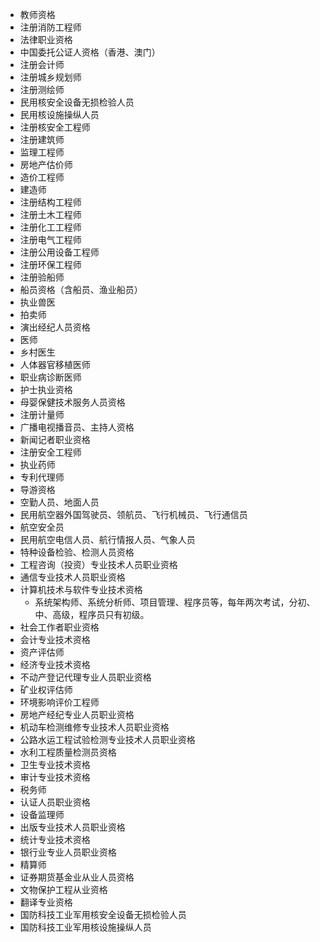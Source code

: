 - 教师资格
- 注册消防工程师
- 法律职业资格
- 中国委托公证人资格（香港、澳门）
- 注册会计师
- 注册城乡规划师
- 注册测绘师
- 民用核安全设备无损检验人员
- 民用核设施操纵人员
- 注册核安全工程师
- 注册建筑师
- 监理工程师
- 房地产估价师
- 造价工程师
- 建造师
- 注册结构工程师
- 注册土木工程师
- 注册化工工程师
- 注册电气工程师
- 注册公用设备工程师
- 注册环保工程师
- 注册验船师
- 船员资格（含船员、渔业船员）
- 执业兽医
- 拍卖师
- 演出经纪人员资格
- 医师
- 乡村医生
- 人体器官移植医师
- 职业病诊断医师
- 护士执业资格
- 母婴保健技术服务人员资格
- 注册计量师
- 广播电视播音员、主持人资格
- 新闻记者职业资格
- 注册安全工程师
- 执业药师
- 专利代理师
- 导游资格
- 空勤人员、地面人员
- 民用航空器外国驾驶员、领航员、飞行机械员、飞行通信员
- 航空安全员
- 民用航空电信人员、航行情报人员、气象人员
- 特种设备检验、检测人员资格
- 工程咨询（投资）专业技术人员职业资格
- 通信专业技术人员职业资格
- 计算机技术与软件专业技术资格
  - 系统架构师、系统分析师、项目管理、程序员等，每年两次考试，分初、中、高级，程序员只有初级。
- 社会工作者职业资格
- 会计专业技术资格
- 资产评估师
- 经济专业技术资格
- 不动产登记代理专业人员职业资格
- 矿业权评估师
- 环境影响评价工程师
- 房地产经纪专业人员职业资格
- 机动车检测维修专业技术人员职业资格
- 公路水运工程试验检测专业技术人员职业资格
- 水利工程质量检测员资格
- 卫生专业技术资格
- 审计专业技术资格
- 税务师
- 认证人员职业资格
- 设备监理师
- 出版专业技术人员职业资格
- 统计专业技术资格
- 银行业专业人员职业资格
- 精算师
- 证券期货基金业从业人员资格
- 文物保护工程从业资格
- 翻译专业资格
- 国防科技工业军用核安全设备无损检验人员
- 国防科技工业军用核设施操纵人员
